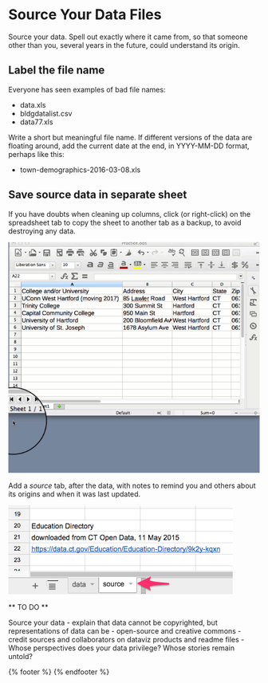 # Source Your Data Files

Source your data. Spell out exactly where it came from, so that someone other than you, several years in the future, could understand its origin.

## Label the file name

Everyone has seen examples of bad file names:
  - data.xls
  - bldgdatalist.csv
  - data77.xls

Write a short but meaningful file name. If different versions of the data are floating around, add the current date at the end, in YYYY-MM-DD format, perhaps like this:
  - town-demographics-2016-03-08.xls

## Save source data in separate sheet

If you have doubts when cleaning up columns, click (or right-click) on the spreadsheet tab to copy the sheet to another tab as a backup, to avoid destroying any data.

![](SpreadsheetCopySheet640w.gif)

Add a *source* tab, after the data, with notes to remind you and others about its origins and when it was last updated.

![](SpreadsheetSourceTab.png)

** TO DO **

Source your data
     - explain that data cannot be copyrighted, but representations of data can be
     - open-source and creative commons
     - credit sources and collaborators on dataviz products and readme files
     - Whose perspectives does your data privilege? Whose stories remain untold?

{% footer %}
{% endfooter %}
